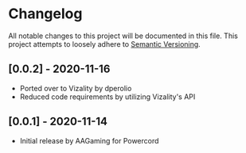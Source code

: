 # Changelog

All notable changes to this project will be documented in this file. This project attempts to loosely adhere to [Semantic Versioning](https://semver.org/spec/v2.0.0.html).

## [0.0.2] - 2020-11-16

- Ported over to Vizality by dperolio
- Reduced code requirements by utilizing Vizality's API

## [0.0.1] - 2020-11-14

- Initial release by AAGaming for Powercord
